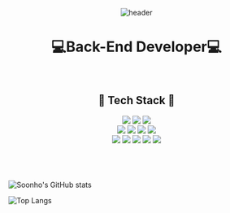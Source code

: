 <div align="center">
  
  ![header](https://capsule-render.vercel.app/api?type=wave&color=#A9A9A9&height=250&section=header&text=Soonho%20Shin&fontSize=70)
  # :computer:Back-End Developer:computer:
  
  
  <br>
  
  ## :sunflower: Tech Stack :sunflower:
  
  <img src="https://img.shields.io/badge/c-A8B9CC?style=for-the-badge&logo=c&logoColor=FFFFFF">
  <img src="https://img.shields.io/badge/java-007396?style=for-the-badge&logo=java&logoColor=FFFFFF">
  <img src="https://img.shields.io/badge/python-3776AB?style=for-the-badge&logo=python&logoColor=FFE400">
  
  <br>
  
  <img src="https://img.shields.io/badge/html5-E34F26?style=for-the-badge&logo=html5&logoColor=FFFFFF">
  <img src="https://img.shields.io/badge/css3-1572B6?style=for-the-badge&logo=css3&logoColor=FFFFFF">
  <img src="https://img.shields.io/badge/javascript-F7DF1E?style=for-the-badge&logo=javascript&logoColor=FFFFFF">
  <img src="https://img.shields.io/badge/jquery-0769AD?style=for-the-badge&logo=jquery&logoColor=FFFFFF">
  
  <br>
  <img src="https://img.shields.io/badge/spring-6DB33F?style=for-the-badge&logo=spring&logoColor=FFFFFF">
  <img src="https://img.shields.io/badge/oracle-F80000?style=for-the-badge&logo=oracle&logoColor=FFFFFF">
  <img src="https://img.shields.io/badge/mysql-4479A1?style=for-the-badge&logo=mysql&logoColor=FFFFFF">
  <img src="https://img.shields.io/badge/apache tomcat-F8DC75?style=for-the-badge&logo=apachetomcat&logoColor=000000">
  <img src="https://img.shields.io/badge/github-181717?style=for-the-badge&logo=github&logoColor=FFFFFF">
</div>  

  #
  
  <br>
  
  ![Soonho's GitHub stats](https://github-readme-stats.vercel.app/api?username=shinsoonho&show_icons=true&theme=noctis_minimus)
  
  ![Top Langs](https://github-readme-stats.vercel.app/api/top-langs/?username=shinsoonho&layout=compact&theme=noctis_minimus)


<!--
**shinsoonho/shinsoonho** is a ✨ _special_ ✨ repository because its `README.md` (this file) appears on your GitHub profile.

Here are some ideas to get you started:

- 🔭 I’m currently working on ...
- 🌱 I’m currently learning ...
- 👯 I’m looking to collaborate on ...
- 🤔 I’m looking for help with ...
- 💬 Ask me about ...
- 📫 How to reach me: ...
- 😄 Pronouns: ...
- ⚡ Fun fact: ...
-->
